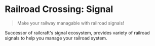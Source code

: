 # Railroad Crossing: Signal
> Make your railway managable with railroad signals!
 
Successor of railcraft's signal ecosystem, provides variety of railroad signals to help you manage your railroad system.